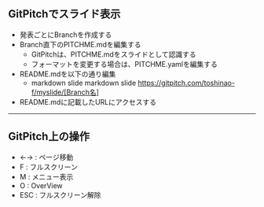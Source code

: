 ## GitPitchでスライド表示
- 発表ごとにBranchを作成する
- Branch直下のPITCHME.mdを編集する
    - GitPitchは、PITCHME.mdをスライドとして認識する
    - フォーマットを変更する場合は、PITCHME.yamlを編集する
- README.mdを以下の通り編集
    - markdown slide markdown slide https://gitpitch.com/toshinao-f/myslide/[Branch名]
- README.mdに記載したURLにアクセスする

---

## GitPitch上の操作
- ←→  : ページ移動
- F   : フルスクリーン
- M   : メニュー表示
- O   : OverView
- ESC : フルスクリーン解除
